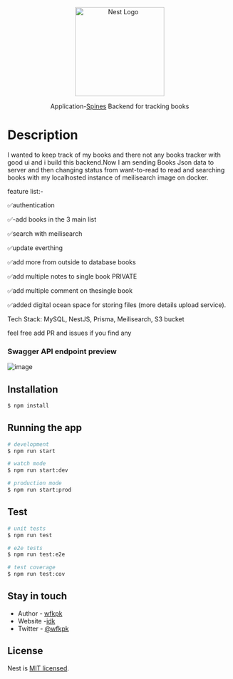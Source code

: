 <p align="center">
  <a href="http://nestjs.com/" target="blank"><img src="https://nestjs.com/img/logo-small.svg" width="200" alt="Nest Logo" /></a>
</p>

  <!--[![Backers on Open Collective](https://opencollective.com/nest/backers/badge.svg)](https://opencollective.com/nest#backer)
  [![Sponsors on Open Collective](https://opencollective.com/nest/sponsors/badge.svg)](https://opencollective.com/nest#sponsor)-->

  <p align="center">Application-<a href="http://wfkpk.vercel.app/blog/spine-blog" target="_blank">Spines</a> Backend for tracking books </p>
  

# Description

I wanted to keep track of my books and there not any books tracker with good ui and i build this backend.Now I am sending Books Json data to server and then changing status from want-to-read to read and searching books with my localhosted instance of meilisearch image on docker.

feature list:-

✅authentication

✅-add books in the 3 main list

✅search with meilisearch

✅update everthing

✅add more from outside to database books

✅add multiple notes to single book PRIVATE

✅add multiple comment on thesingle book

✅added digital ocean space for storing files (more details upload service).

Tech Stack: MySQL, NestJS, Prisma, Meilisearch, S3 bucket

feel free add PR and issues if you find any

### Swagger API endpoint preview
![image](https://github.com/wfkpk/spine-backend/assets/89706786/87da94a9-a959-4ed2-9519-d8a799bd456f)

## Installation

```bash
$ npm install
```

## Running the app

```bash
# development
$ npm run start

# watch mode
$ npm run start:dev

# production mode
$ npm run start:prod
```

## Test

```bash
# unit tests
$ npm run test

# e2e tests
$ npm run test:e2e

# test coverage
$ npm run test:cov
```


## Stay in touch

- Author - [wfkpk](https://wfkpk.vercel.app)
- Website -[idk](https://wfkpk.vercel.app/blog/spine-blog)
- Twitter - [@wfkpk](https://twitter.com/wfkpk)

## License

Nest is [MIT licensed](LICENSE).
